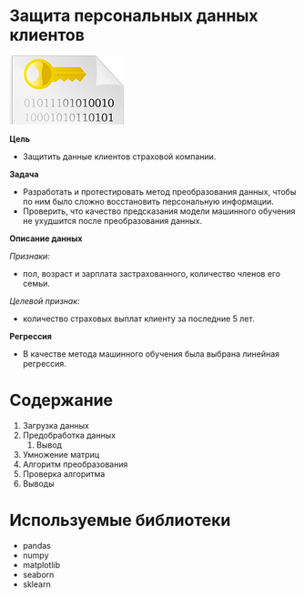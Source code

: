 # Защита персональных данных клиентов
![](encrypted.png?raw=true "Title")


**Цель**
* Защитить данные клиентов страховой компании.

**Задача**
* Разработать и протестировать метод преобразования данных, чтобы по ним было сложно восстановить персональную информации.
* Проверить, что качество предсказания модели машинного обучения не ухудшится после преобразования данных.

**Описание данных**

*Признаки:*
* пол, возраст и зарплата застрахованного, количество членов его семьи.

*Целевой признак:*
* количество страховых выплат клиенту за последние 5 лет.

**Регрессия**
* В качестве метода машинного обучения была выбрана линейная регрессия.



# Содержание
1. Загрузка данных
2. Предобработка данных
    1. Вывод
3. Умножение матриц
4. Алгоритм преобразования
5. Проверка алгоритма
6. Выводы



# Используемые библиотеки
* pandas
* numpy
* matplotlib 
* seaborn
* sklearn
